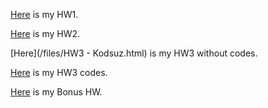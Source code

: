 
[Here](/files/IE582HW1.html) is my HW1.

[Here](/files/HW2.html) is my HW2.

[Here](/files/HW3 - Kodsuz.html) is my HW3 without codes.

[Here](/files/HW3_Codes.html) is my HW3 codes.

[Here](/files/HW_Bonus.html) is my Bonus HW.